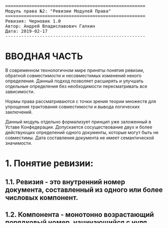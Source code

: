 <pre>
=====================================================
Модуль права №2: "Ревизии Модулей Права"
=====================================================
Ревизия: Черновик 1.0
Автор: Андрей Владиславович Галкин
Дата: 2019-02-17
----------------------------------------------------- 
</pre>

# ВВОДНАЯ ЧАСТЬ

В современном технологичном мире приняты понятия ревизии, обратной совместимости и несовместимых изменений  некого определения. Данный подход позволяет расширять и улучшать отдельные определения без необходимости пересматривать все зависимости.

Нормы права рассматриваются с точки зрения теории множеств для упрощения трактования совместимости и вывода логических заключений.

Данный модуль отдельно формализует принцип уже заложенный в Уставе Конфедерации. Допускается сосуществование двух и более действующих определений одного документы, которые могут быть не совместимы. Дата составления документа не имеет семантической значимости.

# 1. Понятие ревизии:

## 1.1. Ревизия - это внутренний номер документа, составленный из одного или более числовых компонент.

## 1.2. Компонента - монотонно возрастающий порядковый номер, начинающийся с нуля.

## 1.3. Главная компонента - первая часть, определяет множество версий документа, не совместимых с другими такими множествами.

## 1.4. Второстепенная компонента - следующий за главной, определяет подмножество документов с одинаковой главной компонентой м включающая в себя полностью совместимое подмножество документов с меньшей второстепенной компонентой.

## 1.5. Корректировочная компонента - следующая за второстепенной, служит лишь для исправления ошибок без изменения сути документа.


# 2. Идентификация документа:

## 2.1. Общее множество всех ревизий документа указывается по названию и имени главного автора или номеру в реестре Конфедерации для краткости.

## 2.2. Смена главного автора означает образование нового несовместимого множества.


# 3. Понятие совместимости:

## 3.1. Отличие главной компоненты означает отдельное несовместимое множество.

## 3.2. Различие во второстепенной компоненте означает, что все нормы предыдущих второстепенных ревизий главного множества действуют неизменно. Новые или изменённые нормы не действуют в предыдущих ревизиях. А также, такие нормы не действуют в иных документах, которые явно используют предыдущие ревизии.

## 3.3. Отличие других компонент не учитывается для правил совместимости.

## 3.4. Автор может явно установить обратную совместимость своего документа относительно иного множества.


# 4. Замечания и исключения

## 4.1. Главная компонента со значением "0" - определяет особое множество документов без гарантий совместимости.

## 4.2. В общепринятой форме, ревизия записывается арабскими цифрами с главной компонентой слева и точкой между компонентами.

## 4.3. Допускается опускание наименее значимых компонент, подразумевая нулевое значение. Допускается добавление дополнительных не общепринятых компонент, если это не конфликтует с данными нормами.

=== Конец Документа ===

